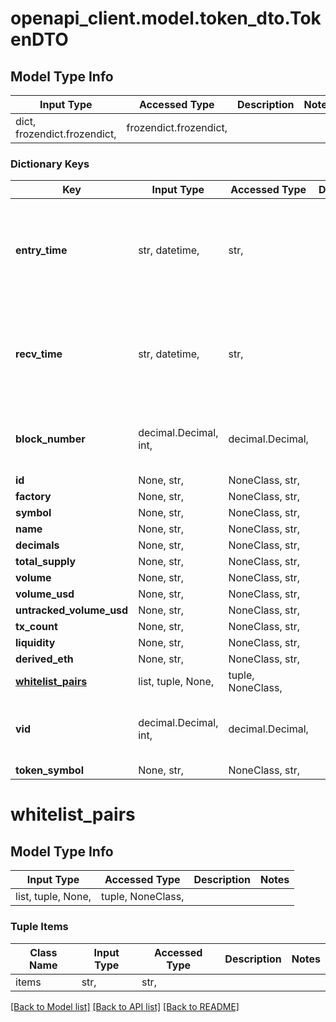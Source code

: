 # openapi_client.model.token_dto.TokenDTO

## Model Type Info
Input Type | Accessed Type | Description | Notes
------------ | ------------- | ------------- | -------------
dict, frozendict.frozendict,  | frozendict.frozendict,  |  | 

### Dictionary Keys
Key | Input Type | Accessed Type | Description | Notes
------------ | ------------- | ------------- | ------------- | -------------
**entry_time** | str, datetime,  | str,  |  | [optional] value must conform to RFC-3339 date-time
**recv_time** | str, datetime,  | str,  |  | [optional] value must conform to RFC-3339 date-time
**block_number** | decimal.Decimal, int,  | decimal.Decimal,  |  | [optional] value must be a 64 bit integer
**id** | None, str,  | NoneClass, str,  |  | [optional] 
**factory** | None, str,  | NoneClass, str,  |  | [optional] 
**symbol** | None, str,  | NoneClass, str,  |  | [optional] 
**name** | None, str,  | NoneClass, str,  |  | [optional] 
**decimals** | None, str,  | NoneClass, str,  |  | [optional] 
**total_supply** | None, str,  | NoneClass, str,  |  | [optional] 
**volume** | None, str,  | NoneClass, str,  |  | [optional] 
**volume_usd** | None, str,  | NoneClass, str,  |  | [optional] 
**untracked_volume_usd** | None, str,  | NoneClass, str,  |  | [optional] 
**tx_count** | None, str,  | NoneClass, str,  |  | [optional] 
**liquidity** | None, str,  | NoneClass, str,  |  | [optional] 
**derived_eth** | None, str,  | NoneClass, str,  |  | [optional] 
**[whitelist_pairs](#whitelist_pairs)** | list, tuple, None,  | tuple, NoneClass,  |  | [optional] 
**vid** | decimal.Decimal, int,  | decimal.Decimal,  |  | [optional] value must be a 64 bit integer
**token_symbol** | None, str,  | NoneClass, str,  |  | [optional] 

# whitelist_pairs

## Model Type Info
Input Type | Accessed Type | Description | Notes
------------ | ------------- | ------------- | -------------
list, tuple, None,  | tuple, NoneClass,  |  | 

### Tuple Items
Class Name | Input Type | Accessed Type | Description | Notes
------------- | ------------- | ------------- | ------------- | -------------
items | str,  | str,  |  | 

[[Back to Model list]](../../README.md#documentation-for-models) [[Back to API list]](../../README.md#documentation-for-api-endpoints) [[Back to README]](../../README.md)

